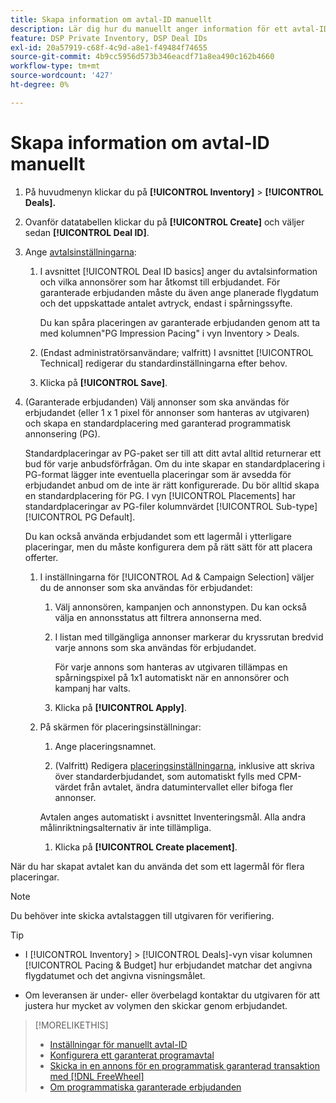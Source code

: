 ```yaml
---
title: Skapa information om avtal-ID manuellt
description: Lär dig hur du manuellt anger information för ett avtal-ID.
feature: DSP Private Inventory, DSP Deal IDs
exl-id: 20a57919-c68f-4c9d-a8e1-f49484f74655
source-git-commit: 4b9cc5956d573b346eacdf71a8ea490c162b4660
workflow-type: tm+mt
source-wordcount: '427'
ht-degree: 0%

---
```


# Skapa information om avtal-ID manuellt

1. På huvudmenyn klickar du på **[!UICONTROL Inventory]** > **[!UICONTROL Deals].**

1. Ovanför datatabellen klickar du på **[!UICONTROL Create]** och väljer sedan **[!UICONTROL Deal ID]**.

1. Ange [avtalsinställningarna](deal-id-settings.md):

   1. I avsnittet [!UICONTROL Deal ID basics] anger du avtalsinformation och vilka annonsörer som har åtkomst till erbjudandet. För garanterade erbjudanden måste du även ange planerade flygdatum och det uppskattade antalet avtryck, endast i spårningssyfte.

      Du kan spåra placeringen av garanterade erbjudanden genom att ta med kolumnen&quot;PG Impression Pacing&quot; i vyn Inventory > Deals.

   1. (Endast administratörsanvändare; valfritt) I avsnittet [!UICONTROL Technical] redigerar du standardinställningarna efter behov.

   1. Klicka på **[!UICONTROL Save]**.

1. (Garanterade erbjudanden) Välj annonser som ska användas för erbjudandet (eller 1 x 1 pixel för annonser som hanteras av utgivaren) och skapa en standardplacering med garanterad programmatisk annonsering (PG).

   Standardplaceringar av PG-paket ser till att ditt avtal alltid returnerar ett bud för varje anbudsförfrågan. Om du inte skapar en standardplacering i PG-format lägger inte eventuella placeringar som är avsedda för erbjudandet anbud om de inte är rätt konfigurerade. Du bör alltid skapa en standardplacering för PG. I vyn [!UICONTROL Placements] har standardplaceringar av PG-filer kolumnvärdet [!UICONTROL Sub-type] [!UICONTROL PG Default].

   Du kan också använda erbjudandet som ett lagermål i ytterligare placeringar, men du måste konfigurera dem på rätt sätt för att placera offerter.

   1. I inställningarna för [!UICONTROL Ad & Campaign Selection] väljer du de annonser som ska användas för erbjudandet:

      1. Välj annonsören, kampanjen och annonstypen. Du kan också välja en annonsstatus att filtrera annonserna med.

      1. I listan med tillgängliga annonser markerar du kryssrutan bredvid varje annons som ska användas för erbjudandet.

         För varje annons som hanteras av utgivaren tillämpas en spårningspixel på 1x1 automatiskt när en annonsörer och kampanj har valts.

      1. Klicka på **[!UICONTROL Apply]**.

   1. På skärmen för placeringsinställningar:

      1. Ange placeringsnamnet.

      1. (Valfritt) Redigera [placeringsinställningarna](/help/dsp/campaign-management/placements/placement-settings.md), inklusive att skriva över standarderbjudandet, som automatiskt fylls med CPM-värdet från avtalet, ändra datumintervallet eller bifoga fler annonser.

      Avtalen anges automatiskt i avsnittet Inventeringsmål. Alla andra målinriktningsalternativ är inte tillämpliga.

      1. Klicka på **[!UICONTROL Create placement]**.

När du har skapat avtalet kan du använda det som ett lagermål för flera placeringar.

>[!NOTE]
>
> Du behöver inte skicka avtalstaggen till utgivaren för verifiering.

>[!TIP]
>
>* I [!UICONTROL Inventory] > [!UICONTROL Deals]-vyn visar kolumnen [!UICONTROL Pacing & Budget] hur erbjudandet matchar det angivna flygdatumet och det angivna visningsmålet.
>
>* Om leveransen är under- eller överbelagd kontaktar du utgivaren för att justera hur mycket av volymen den skickar genom erbjudandet.

>[!MORELIKETHIS]
>
>* [Inställningar för manuellt avtal-ID](deal-id-settings.md)
>* [Konfigurera ett garanterat programavtal](programmatic-guaranteed-set-up.md)
>* [Skicka in en annons för en programmatisk garanterad transaktion med [!DNL FreeWheel]](freewheel-submit.md)
>* [Om programmatiska garanterade erbjudanden](programmatic-guaranteed-about.md)
<!-- >* [Specify Placements and Ads for a Private Deal](deal-id-attach-placements.md)-->
